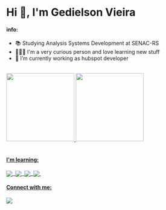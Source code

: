 <!--
**Gedielsonvieira/Gedielsonvieira** is a ✨ _special_ ✨ repository because its `README.md` (this file) appears on your GitHub profile.

Here are some ideas to get you started:

- 🔭 I’m currently working on ...
- 🌱 I’m currently learning ...
- 👯 I’m looking to collaborate on ...
- 🤔 I’m looking for help with ...
- 💬 Ask me about ...
- 📫 How to reach me: ...
- 😄 Pronouns: ...
- ⚡ Fun fact: ...
-->

# Hi 👋, I'm Gedielson Vieira

#### info:</br>
- 📚 Studying Analysis Systems Development at SENAC-RS
- 👩🏽‍💻 I'm a very curious person and love learning new stuff
- 🔭 I’m currently working as hubspot developer
</br>
<div>
    <a href="https://github.com/Gedielsonvieira">
    <img height="180em" src="https://github-readme-stats.vercel.app/api?username=Gedielsonvieira&count_private=true&show_icons=true&theme=dark">
    <img height="180em" src="https://github-readme-stats.vercel.app/api/top-langs/?username=Gedielsonvieira&layout=compact&langs_count=16&theme=dark">
</div></br>

#### I'm learning:
<div style="display:inline_block">
    <img align="center" src="https://img.shields.io/badge/HTML5-E34F26?style=for-the-badge&logo=html5&logoColor=white">&nbsp;
    <img align="center" src="https://img.shields.io/badge/CSS3-1572B6?style=for-the-badge&logo=css3&logoColor=white">&nbsp;
    <img align="center" src="https://img.shields.io/badge/JavaScript-F7DF1E?style=for-the-badge&logo=javascript&logoColor=black">&nbsp;
    <img align="center" src="https://img.shields.io/badge/Java-ED8B00?style=for-the-badge&logo=java&logoColor=white">&nbsp;
</div>

<!--#### Next Level:
<div style="display:inline_block">
    <img align="center" src="https://img.shields.io/badge/Sass-CC6699?style=for-the-badge&logo=sass&logoColor=white">&nbsp;
    <img align="center" src="https://img.shields.io/badge/TypeScript-007ACC?style=for-the-badge&logo=typescript&logoColor=white">&nbsp;
</div>-->

#### Connect with me:
<div>
    <a href="https://www.linkedin.com/in/gedielson-vieira/" target="_blank">
    <img src="https://img.shields.io/badge/LinkedIn-0077B5?style=for-the-badge&logo=linkedin&logoColor=white" target="_blank"></a> 
</div>

